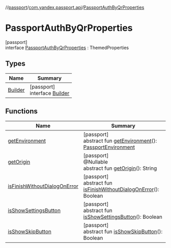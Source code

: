 //[passport](../../../index.md)/[com.yandex.passport.api](../index.md)/[PassportAuthByQrProperties](index.md)

# PassportAuthByQrProperties

[passport]\
interface [PassportAuthByQrProperties](index.md) : ThemedProperties

## Types

| Name | Summary |
|---|---|
| [Builder](-builder/index.md) | [passport]<br>interface [Builder](-builder/index.md) |

## Functions

| Name | Summary |
|---|---|
| [getEnvironment](get-environment.md) | [passport]<br>abstract fun [getEnvironment](get-environment.md)(): [PassportEnvironment](../-passport-environment/index.md) |
| [getOrigin](get-origin.md) | [passport]<br>@Nullable<br>abstract fun [getOrigin](get-origin.md)(): String |
| [isFinishWithoutDialogOnError](is-finish-without-dialog-on-error.md) | [passport]<br>abstract fun [isFinishWithoutDialogOnError](is-finish-without-dialog-on-error.md)(): Boolean |
| [isShowSettingsButton](is-show-settings-button.md) | [passport]<br>abstract fun [isShowSettingsButton](is-show-settings-button.md)(): Boolean |
| [isShowSkipButton](is-show-skip-button.md) | [passport]<br>abstract fun [isShowSkipButton](is-show-skip-button.md)(): Boolean |
